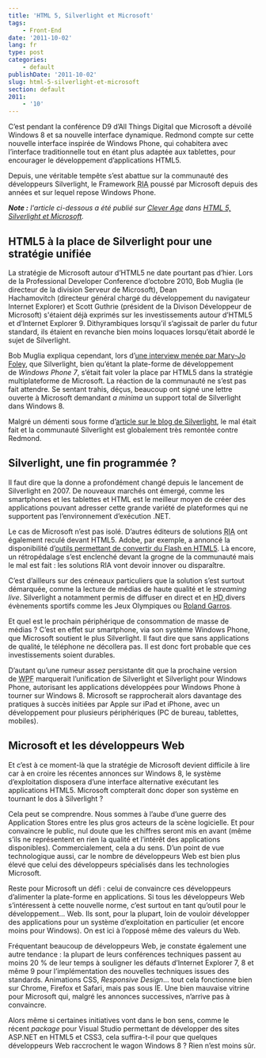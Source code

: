 ```yaml
---
title: 'HTML 5, Silverlight et Microsoft'
tags:
    - Front-End
date: '2011-10-02'
lang: fr
type: post
categories:
    - default
publishDate: '2011-10-02'
slug: html-5-silverlight-et-microsoft
section: default
2011:
    - '10'
---
```


C’est pendant la conférence D9 d’All Things Digital que Microsoft a dévoilé Windows 8 et sa nouvelle interface dynamique. Redmond compte sur cette nouvelle interface inspirée de Windows Phone, qui cohabitera avec l’interface traditionnelle tout en étant plus adaptée aux tablettes, pour encourager le développement d’applications HTML5.

Depuis, une véritable tempête s’est abattue sur la communauté des développeurs Silverlight, le Framework <abbr title="Rich Internet Application ou Application Internet Riche&nbsp;: application Web offrant des caractéristiques similaires à une application développée pour un système d’exploitation">RIA</abbr> poussé par Microsoft depuis des années et sur lequel repose Windows Phone.

<!--more-->

<em class="canonical">**Note&nbsp;:** l'article ci-dessous a été publié sur [Clever Age](http://www.clever-age.com/fr/) dans [HTML 5, Silverlight et Microsoft](http://blog.clever-age.com/fr/2011/07/29/html-5-silverlight-et-microsoft/).</em>

## HTML5 à la place de Silverlight pour une stratégie unifiée

La stratégie de Microsoft autour d’HTML5 ne date pourtant pas d’hier. Lors de la Professional Developer Conference d’octobre 2010, Bob Muglia (le directeur de la division Serveur de Microsoft), Dean Hachamovitch (directeur général chargé du développement du navigateur Internet Explorer) et Scott Guthrie (président de la Divison Développeur de Microsoft) s'étaient déjà exprimés sur les investissements autour d’HTML5 et d’Internet Explorer 9\. Dithyrambiques lorsqu’il s’agissait de parler du futur standard, ils étaient en revanche bien moins loquaces lorsqu’était abordé le sujet de Silverlight.

Bob Muglia expliqua cependant, lors d’[une interview menée par Mary-Jo Foley](http://www.zdnet.com/article/microsoft-our-strategy-with-silverlight-has-shifted/), que Silverlight, bien qu’étant la plate-forme de développement de _Windows Phone 7_, s’était fait voler la place par HTML5 dans la stratégie multiplateforme de Microsoft. La réaction de la communauté ne s’est pas fait attendre. Se sentant trahis, déçus, beaucoup ont signé une lettre ouverte à Microsoft demandant _<em>a minima_ </em>un support total de Silverlight dans Windows 8.

Malgré un démenti sous forme d’[article sur le blog de Silverlight](http://blogs.msdn.com/b/silverlight/archive/2010/11/01/pdc-and-silverlight.aspx "PDC and Silverlight"), le mal était fait et la communauté Silverlight est globalement très remontée contre Redmond.

## Silverlight, une fin programmée ?

Il faut dire que la donne a profondément changé depuis le lancement de Silverlight en 2007\. De nouveaux marchés ont émergé, comme les smartphones et les tablettes et HTML est le meilleur moyen de créer des applications pouvant adresser cette grande variété de plateformes qui ne supportent pas l’environnement d’exécution .NET.

Le cas de Microsoft n’est pas isolé. D’autres éditeurs de solutions <abbr title="Rich Internet Application">RIA</abbr> ont également reculé devant HTML5\. Adobe, par exemple, a annoncé la disponibilité d’[outils permettant de convertir du Flash en HTML5](http://blogs.adobe.com/jnack/2010/10/adobe-demos-flash-to-html5-conversion-tool.html "Adobe demos Flash-to-HTML5 conversion tool"). Là encore, un rétropédalage s’est enclenché devant la grogne de la communauté mais le mal est fait : les solutions <abbr>RIA</abbr> vont devoir innover ou disparaître.

C’est d’ailleurs sur des créneaux particuliers que la solution s’est surtout démarquée, comme la lecture de médias de haute qualité et le _streaming live_. Silverlight a notamment permis de diffuser en direct et en <abbr title="High Definition">HD </abbr>divers évènements sportifs comme les Jeux Olympiques ou [Roland Garros](http://www.clubic.com/actualite-278662-microsoft-silverlight-roland-garros.html).

Et quel est le prochain périphérique de consommation de masse de médias ? C’est en effet sur smartphone, via son système Windows Phone, que Microsoft soutient le plus Silverlight. Il faut dire que sans applications de qualité, le téléphone ne décollera pas. Il est donc fort probable que ces investissements soient durables.

D’autant qu’une rumeur assez persistante dit que la prochaine version de <abbr title="Windows Presentation Foundation">WPF</abbr> marquerait l’unification de Silverlight et Silverlight pour Windows Phone, autorisant les applications développées pour Windows Phone à tourner sur Windows 8\. Microsoft se rapprocherait alors davantage des pratiques à succès initiées par Apple sur iPad et iPhone, avec un développement pour plusieurs périphériques (PC de bureau, tablettes, mobiles).

## Microsoft et les développeurs Web

Et c’est à ce moment-là que la stratégie de Microsoft devient difficile à lire car à en croire les récentes annonces sur Windows 8, le système d’exploitation disposera d’une interface alternative exécutant les applications HTML5\. Microsoft compterait donc doper son système en tournant le dos à Silverlight ?

Cela peut se comprendre. Nous sommes à l’aube d’une guerre des Application Stores entre les plus gros acteurs de la scène logicielle. Et pour convaincre le public, nul doute que les chiffres seront mis en avant (même s’ils ne représentent en rien la qualité et l’intérêt des applications disponibles). Commercialement, cela a du sens. D’un point de vue technologique aussi, car le nombre de développeurs Web est bien plus élevé que celui des développeurs spécialisés dans les technologies Microsoft.

Reste pour Microsoft un défi : celui de convaincre ces développeurs d’alimenter la plate-forme en applications. Si tous les développeurs Web s’intéressent à cette nouvelle norme, c’est surtout en tant qu’outil pour le développement… Web. Ils sont, pour la plupart, loin de vouloir développer des applications pour un système d’exploitation en particulier (et encore moins pour Windows). On est ici à l’opposé même des valeurs du Web.

Fréquentant beaucoup de développeurs Web, je constate également une autre tendance : la plupart de leurs conférences techniques passent au moins 20 % de leur temps à souligner les défauts d’Internet Explorer 7, 8 et même 9 pour l’implémentation des nouvelles techniques issues des standards. Animations CSS, _Responsive Design_… tout cela fonctionne bien sur Chrome, Firefox et Safari, mais pas sous IE. Une bien mauvaise vitrine pour Microsoft qui, malgré les annonces successives, n’arrive pas à convaincre.

Alors même si certaines initiatives vont dans le bon sens, comme le récent _package_ pour Visual Studio permettant de développer des sites ASP.NET en HTML5 et CSS3, cela suffira-t-il pour que quelques développeurs Web raccrochent le wagon Windows 8 ? Rien n’est moins sûr.
